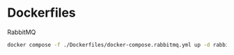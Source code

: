 
# Dockerfiles
RabbitMQ
```bash
docker compose -f ./Dockerfiles/docker-compose.rabbitmq.yml up -d rabbitmq
```